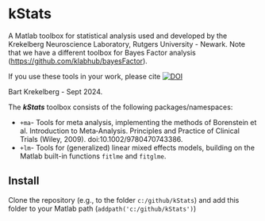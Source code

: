 # kStats

A Matlab toolbox for statistical analysis used and developed by the Krekelberg Neuroscience Laboratory, Rutgers University - Newark.
Note that we have a different toolbox for Bayes Factor analysis (https://github.com/klabhub/bayesFactor).

If you use these tools in your work, please cite [![DOI](https://zenodo.org/badge/855218886.svg)](https://zenodo.org/doi/10.5281/zenodo.13744649)

Bart Krekelberg -  Sept 2024.

The ***kStats*** toolbox consists of the following packages/namespaces:

* `+ma`- Tools for meta analysis, implementing the methods of Borenstein et al. Introduction to Meta‐Analysis. Principles and Practice of Clinical Trials (Wiley, 2009). doi:10.1002/9780470743386.
* `+lm`- Tools for (generalized) linear mixed effects models, building on the Matlab built-in functions `fitlme` and `fitglme`.

  
## Install ##
Clone the repository (e.g., to the folder `c:/github/kStats`) and add this folder to your Matlab path  (`addpath('c:/github/kStats')`)
